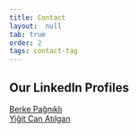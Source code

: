 ```yaml
---
title: Contact
layout:  null
tab: true
order: 2
tags: contact-tag
---
```


## Our LinkedIn Profiles

<a href="https://www.linkedin.com/in/berke-pagnikli-370565165/" target="_blank">Berke Pağnıklı</a><br/>
<a href="https://www.linkedin.com/in/ycanatilgan/" target="_blank">Yiğit Can Atılgan</a>